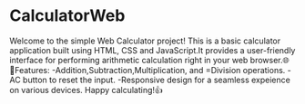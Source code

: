 # CalculatorWeb
Welcome to the simple Web Calculator project! This is a basic calculator application built using HTML, CSS and JavaScript.It provides a user-friendly interface for performing arithmetic calculation right in your web browser.🌐
🚀Features:
-Addition,Subtraction,Multiplication, and =Division operations.
-AC button to reset the input.
-Responsive design for a seamless expeience on various devices.
Happy calculating!👍
